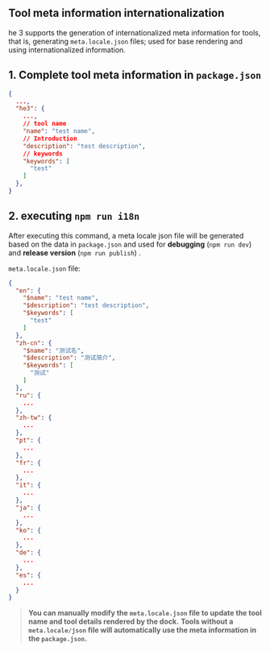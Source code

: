 ## Tool meta information internationalization

he 3 supports the generation of internationalized meta information for tools, that is, generating `meta.locale.json` files; used for base rendering and using internationalized information.

## 1. Complete tool meta information in `package.json`

```json
{
  ...,
  "he3": {
    ...,
    // tool name
    "name": "test name",
    // Introduction
    "description": "test description",
    // keywords
    "keywords": [
      "test"
    ]
  },
}
```

## 2. executing `npm run i18n`

After executing this command, a meta locale json file will be generated based on the data in `package.json` and used for **debugging** (`npm run dev`) and **release version** (`npm run publish`) .

`meta.locale.json` file:

```json
{
  "en": {
    "$name": "test name",
    "$description": "test description",
    "$keywords": [
      "test"
    ]
  },
  "zh-cn": {
    "$name": "测试名",
    "$description": "测试简介",
    "$keywords": [
      "测试"
    ]
  },
  "ru": {
    ...
  },
  "zh-tw": {
    ...
  },
  "pt": {
    ...
  },
  "fr": {
    ...
  },
  "it": {
    ...
  },
  "ja": {
    ...
  },
  "ko": {
    ...
  },
  "de": {
    ...
  },
  "es": {
    ...
  }
}
```

> **You can manually modify the `meta.locale.json` file to update the tool name and tool details rendered by the dock.**
> **Tools without a `meta.locale/json` file will automatically use the meta information in the `package.json`.**
